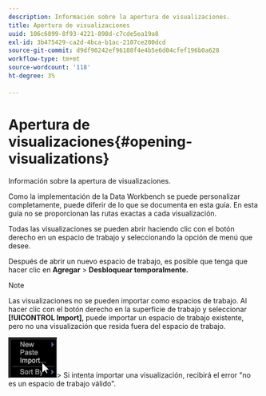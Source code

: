 ```yaml
---
description: Información sobre la apertura de visualizaciones.
title: Apertura de visualizaciones
uuid: 106c6899-8f93-4221-898d-c7cde5ea19a8
exl-id: 3b475429-ca2d-4bca-b1ac-2107ce200dcd
source-git-commit: d9df90242ef96188f4e4b5e6d04cfef196b0a628
workflow-type: tm+mt
source-wordcount: '118'
ht-degree: 3%

---
```


# Apertura de visualizaciones{#opening-visualizations}

Información sobre la apertura de visualizaciones.

Como la implementación de la Data Workbench se puede personalizar completamente, puede diferir de lo que se documenta en esta guía. En esta guía no se proporcionan las rutas exactas a cada visualización.

Todas las visualizaciones se pueden abrir haciendo clic con el botón derecho en un espacio de trabajo y seleccionando la opción de menú que desee.

Después de abrir un nuevo espacio de trabajo, es posible que tenga que hacer clic en **Agregar** > **Desbloquear temporalmente.**

>[!NOTE]
>
>Las visualizaciones no se pueden importar como espacios de trabajo. Al hacer clic con el botón derecho en la superficie de trabajo y seleccionar **[!UICONTROL Import]**, puede importar un espacio de trabajo existente, pero no una visualización que resida fuera del espacio de trabajo.
>
>![](assets/import_workspace.png)>
>Si intenta importar una visualización, recibirá el error &quot;no es un espacio de trabajo válido&quot;.

